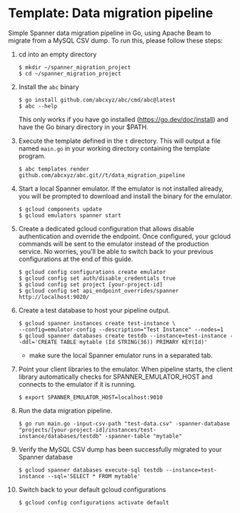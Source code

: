# Template: Data migration pipeline
Simple Spanner data migration pipeline in Go, using Apache Beam to migrate from a MySQL CSV dump.
To run this, please follow these steps:
1. cd into an empty directory

    ```shell
    $ mkdir ~/spanner_migration_project
    $ cd ~/spanner_migration_project
    ```
1. Install the `abc` binary
    ```shell
    $ go install github.com/abcxyz/abc/cmd/abc@latest
    $ abc --help
    ```
    This only works if you have go installed (https://go.dev/doc/install) and have the Go binary directory in your $PATH.
1. Execute the template defined in the `t` directory.
This will output a file named `main.go` in your working directory containing
the template program.
    ```shell
    $ abc templates render github.com/abcxyz/abc.git//t/data_migration_pipeline
    ```
1. Start a local Spanner emulator. If the emulator is not installed already, you will be prompted to download and install the binary for the emulator.
    ```shell
    $ gcloud components update
    $ gcloud emulators spanner start
    ```
1. Create a dedicated gcloud configuration that allows disable authentication and override the endpoint.
Once configured, your gcloud commands will be sent to the emulator instead of the production service. No worries, you'll be able to switch back to your previous configurations at the end of this guide.
    ```shell
    $ gcloud config configurations create emulator
    $ gcloud config set auth/disable_credentials true
    $ gcloud config set project [your-project-id]
    $ gcloud config set api_endpoint_overrides/spanner http://localhost:9020/
    ```
1. Create a test database to host your pipeline output.
    ```shell
    $ gcloud spanner instances create test-instance \
   --config=emulator-config --description="Test Instance" --nodes=1
    $ gcloud spanner databases create testdb --instance=test-instance --ddl='CREATE TABLE mytable (Id STRING(36)) PRIMARY KEY(Id)'
    ```
   - make sure the local Spanner emulator runs in a separated tab.

7. Point your client libraries to the emulator.
When pipeline starts, the client library automatically checks for SPANNER_EMULATOR_HOST and connects to the emulator if it is running.
    ```shell
    $ export SPANNER_EMULATOR_HOST=localhost:9010
    ```
1. Run the data migration pipeline.
    ```shell
    $ go run main.go -input-csv-path "test-data.csv" -spanner-database "projects/[your-project-id]/instances/test-instance/databases/testdb" -spanner-table "mytable"
    ```
1. Verify the MySQL CSV dump has been successfully migrated to your Spanner database
    ```shell
    $ gcloud spanner databases execute-sql testdb --instance=test-instance --sql='SELECT * FROM mytable'
    ```
1. Switch back to your default gcloud configurations
    ```shell
    $ gcloud config configurations activate default
    ```
